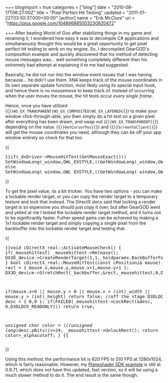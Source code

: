 +++
blogimport = true
categories = ["blog"]
date = "2010-08-17T06:27:00Z"
title = "Pixel Perfect Hit Testing"
updated = "2011-01-22T03:50:37.000+00:00"
[author]
name = "Erik McClure"
uri = "https://plus.google.com/104896885003230920472"

+++
After beating World of Goo after stabilizing things in my game and renaming it, I wondered how easy it was to decompile C# applications and simultaneously thought this would be a great opportunity to get pixel perfect hit testing to work on my engine. So, I decompiled GearGOD's composition example and quickly discovered that his method of detecting mouse messages was... well something completely different then his extremely bad attempt at explaining it to me had suggested.

Basically, he did not run into the window event issues that I was having because... he didn't use them. XNA keeps track of the mouse coordinates in its own separate update function, most likely using its special input hook, and hence there is no mousemove to keep track of. Instead of occurring when the user moves the mouse, the hit tests occur *every single frame*. 

Hence, once you have utilized {{<code>}}WS_EX_TRANSPARENT|WS_EX_COMPOSITED|WS_EX_LAYERED{{</code>}} to make your window click-through-able, you then simply do a hit test on a given pixel after everything has been drawn, and swap out {{<code>}}WS_EX_TRANSPARENT{{</code>}} depending on the value. {{<code>}}GetCursorPos{{</code>}} and {{<code>}}ScreenToClient{{</code>}} will get the mouse coordinates you need, although they can be off your app window entirely so check for that too.

{{<pre cpp>}}if(_dxDriver->MouseHitTest(GetMouseExact()))
  SetWindowLong(_window,GWL_EXSTYLE,((GetWindowLong(_window,GWL_EXSTYLE))&(~WS_EX_TRANSPARENT)));
else
  SetWindowLong(_window,GWL_EXSTYLE,((GetWindowLong(_window,GWL_EXSTYLE))|WS_EX_TRANSPARENT));{{</pre>}}
  
To get the pixel value, its a bit trickier. You have two options - you can make a lockable render target, or you can copy the render target to a temporary texture and lock that instead. The DirectX docs said that locking a render target is so expensive you should just copy it over, but after GearGOD went and yelled at me I tested the lockable render target method, and it turns out to be significantly faster. Futher speed gains can be achieved by making a 1x1 lockable render target and simply copying a single pixel from the backbuffer into the lockable render target and testing that.

{{<pre cpp>}}void cDirectX_real::ActivateMouseCheck()
{
  if(_mousehittest) _mousehittest->Release();
  DX3D_device->CreateRenderTarget(1,1,_holdparams.BackBufferFormat,D3DMULTISAMPLE_NONE,0,TRUE,&_mousehittest,NULL);
}
bool cDirectX_real::MouseHitTest(const cPositioni& mouse)
{
  RECT rect = { mouse.x,mouse.y,mouse.x+1,mouse.y+1 };
  DX3D_device->StretchRect(_backbuffer,&rect,_mousehittest,0,D3DTEXF_NONE);

  if(mouse.x<0 || mouse.y < 0 || mouse.x > (int)_width || mouse.y > (int)_height)
    return false; //off the stage
  D3DLOCKED_RECT desc = { 0,0 };
  if(FAILED(_mousehittest->LockRect(&desc, 0,D3DLOCK_READONLY)))
    return true;    

  unsigned char color = (*((unsigned long*)desc.pBits))>>24;
  _mousehittest->UnlockRect();
  return color>_alphacutoff;
}
{{</pre>}}

Using this method, the performance hit is 620 FPS to 510 FPS at 1280x1024, which is fairly reasonable. However, my [Planeshader SDK example](http://www.blackspherestudios.com/storage/PlaneShader.zip) is still at 0.9.71, which does not have this updated, fast version, so it will be using a much slower method to do it. The end result is the same though.